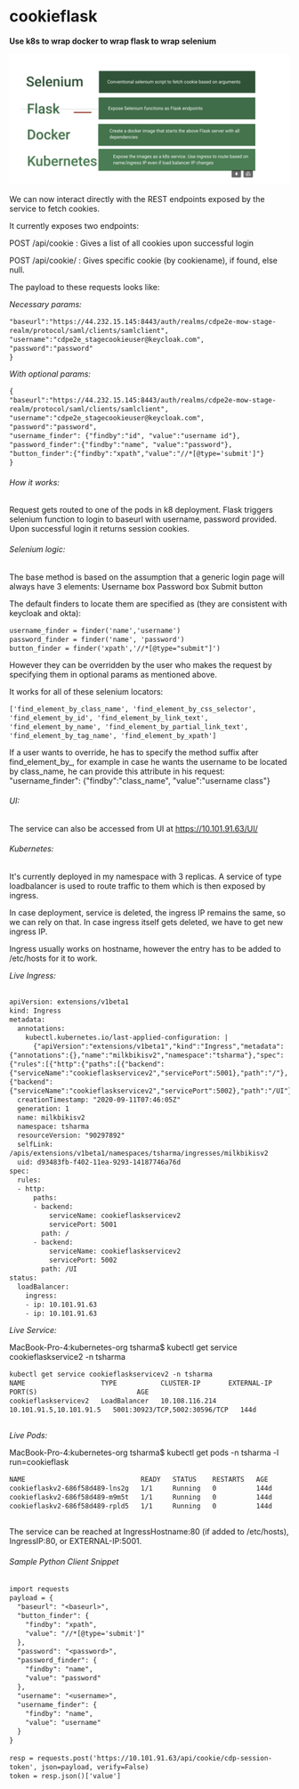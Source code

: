 # cookieflask
**Use k8s to wrap docker to wrap flask to wrap selenium**


![Alt text](images/layers.png?raw=true "Title")


We can now interact directly with the REST endpoints exposed by the service to fetch cookies.

It currently exposes two endpoints:

POST /api/cookie : Gives a list of all cookies upon successful login

POST /api/cookie/<cookiename> : Gives specific cookie (by cookiename), if found, else null.

The payload to these requests looks like:

_Necessary params:_

`````{
"baseurl":"https://44.232.15.145:8443/auth/realms/cdpe2e-mow-stage-realm/protocol/saml/clients/samlclient",
"username":"cdpe2e_stagecookieuser@keycloak.com",
"password":"password"
}
`````

_With optional params:_

```
{
"baseurl":"https://44.232.15.145:8443/auth/realms/cdpe2e-mow-stage-realm/protocol/saml/clients/samlclient",
"username":"cdpe2e_stagecookieuser@keycloak.com",
"password":"password",
"username_finder": {"findby":"id", "value":"username id"},
"password_finder":{"findby":"name", "value":"password"},
"button_finder":{"findby":"xpath","value":"//*[@type='submit']"}
}

```

###### How it works:

Request gets routed to one of the pods in k8 deployment.
Flask triggers selenium function to login to baseurl with username, password provided.
Upon successful login it returns session cookies.



###### Selenium logic:

The base method is based on the assumption that a generic login page will always have 3 elements:
Username box
Password box
Submit button

The default finders to locate them are specified as (they are consistent with keycloak and okta):
```
username_finder = finder('name','username')
password_finder = finder('name', 'password')
button_finder = finder('xpath','//*[@type="submit"]')

```
However they can be overridden by the user who makes the request by specifying them in optional params as mentioned above.

It works for all of these selenium locators:
```
['find_element_by_class_name', 'find_element_by_css_selector', 'find_element_by_id', 'find_element_by_link_text', 'find_element_by_name', 'find_element_by_partial_link_text', 'find_element_by_tag_name', 'find_element_by_xpath']

```
If a user wants to override, he has to specify the method suffix after find_element_by_, for example in case he wants the username to be located by class_name, he can provide this attribute in his request:
"username_finder": {"findby":"class_name", "value":"username class"}


###### UI:

The service can also be accessed from UI at https://10.101.91.63/UI/


###### Kubernetes:

It's currently deployed in my namespace with 3 replicas.
A service of type loadbalancer is used to route traffic to them which is then exposed by ingress.

In case deployment, service is deleted, the ingress IP remains the same, so we can rely on that.
In case ingress itself gets deleted, we have to get new ingress IP.

Ingress usually works on hostname, however the entry has to be added to /etc/hosts for it to work.


_Live Ingress:_

```kubectl get ingress milkbikisv2  -n tsharma -o yaml

apiVersion: extensions/v1beta1
kind: Ingress
metadata:
  annotations:
    kubectl.kubernetes.io/last-applied-configuration: |
      {"apiVersion":"extensions/v1beta1","kind":"Ingress","metadata":{"annotations":{},"name":"milkbikisv2","namespace":"tsharma"},"spec":{"rules":[{"http":{"paths":[{"backend":{"serviceName":"cookieflaskservicev2","servicePort":5001},"path":"/"},{"backend":{"serviceName":"cookieflaskservicev2","servicePort":5002},"path":"/UI"}]}}]}}
  creationTimestamp: "2020-09-11T07:46:05Z"
  generation: 1
  name: milkbikisv2
  namespace: tsharma
  resourceVersion: "90297892"
  selfLink: /apis/extensions/v1beta1/namespaces/tsharma/ingresses/milkbikisv2
  uid: d93483fb-f402-11ea-9293-14187746a76d
spec:
  rules:
  - http:
      paths:
      - backend:
          serviceName: cookieflaskservicev2
          servicePort: 5001
        path: /
      - backend:
          serviceName: cookieflaskservicev2
          servicePort: 5002
        path: /UI
status:
  loadBalancer:
    ingress:
    - ip: 10.101.91.63
    - ip: 10.101.91.63
```

_Live Service:_

MacBook-Pro-4:kubernetes-org tsharma$ kubectl get service cookieflaskservice2 -n tsharma
````
kubectl get service cookieflaskservicev2 -n tsharma
NAME                   TYPE           CLUSTER-IP       EXTERNAL-IP               PORT(S)                         AGE
cookieflaskservicev2   LoadBalancer   10.108.116.214   10.101.91.5,10.101.91.5   5001:30923/TCP,5002:30596/TCP   144d


````
_Live Pods:_

MacBook-Pro-4:kubernetes-org tsharma$ kubectl get pods -n tsharma -l run=cookieflask

```
NAME                             READY   STATUS    RESTARTS   AGE
cookieflaskv2-686f58d489-lns2g   1/1     Running   0          144d
cookieflaskv2-686f58d489-m9m5t   1/1     Running   0          144d
cookieflaskv2-686f58d489-rpld5   1/1     Running   0          144d


```


The service can be reached at IngressHostname:80 (if added to /etc/hosts), IngressIP:80, or EXTERNAL-IP:5001.



###### Sample Python Client Snippet

```
import requests
payload = {
  "baseurl": "<baseurl>",
  "button_finder": {
    "findby": "xpath",
    "value": "//*[@type='submit']"
  },
  "password": "<password>",
  "password_finder": {
    "findby": "name",
    "value": "password"
  },
  "username": "<username>",
  "username_finder": {
    "findby": "name",
    "value": "username"
  }
}

resp = requests.post('https://10.101.91.63/api/cookie/cdp-session-token', json=payload, verify=False)
token = resp.json()['value']
```